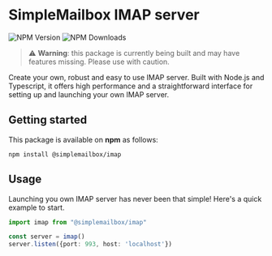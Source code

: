 # SimpleMailbox IMAP server

![NPM Version](https://img.shields.io/npm/v/%40simplemailbox%2Fimap?style=for-the-badge&logo=npm&color=blue&label=version)
![NPM Downloads](https://img.shields.io/npm/dy/%40simplemailbox%2Fimap?style=for-the-badge&logo=npm)

> ⚠️ **Warning**:
> this package is currently being built and may have features missing. Please use with caution.

Create your own, robust and easy to use IMAP server. Built with Node.js and Typescript, it offers high performance and a straightforward interface for setting up and launching your own IMAP server.

## Getting started

This package is available on **npm** as follows:

```
npm install @simplemailbox/imap
```

## Usage

Launching you own IMAP server has never been that simple! Here's a quick example to start.

```typescript
import imap from "@simplemailbox/imap"

const server = imap()
server.listen({port: 993, host: 'localhost'})
```